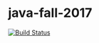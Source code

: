 # java-fall-2017

[![Build Status](https://travis-ci.org/karvozavr/java-fall-2017.svg?branch=hw2-HashTableTest)](https://travis-ci.org/karvozavr/java-fall-2017)


